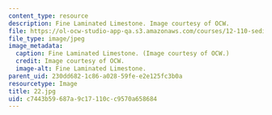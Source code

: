 ```yaml
---
content_type: resource
description: Fine Laminated Limestone. Image courtesy of OCW.
file: https://ol-ocw-studio-app-qa.s3.amazonaws.com/courses/12-110-sedimentary-geology-fall-2004/c7443b59687a9c17110cc9570a658684_22.jpg
file_type: image/jpeg
image_metadata:
  caption: Fine Laminated Limestone. (Image courtesy of OCW.)
  credit: Image courtesy of OCW.
  image-alt: Fine Laminated Limestone.
parent_uid: 230dd682-1c86-a028-59fe-e2e125fc3b0a
resourcetype: Image
title: 22.jpg
uid: c7443b59-687a-9c17-110c-c9570a658684
---
```

